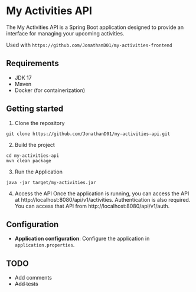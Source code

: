 # My Activities API
The My Activities API is a Spring Boot application designed to provide an interface for managing your upcoming activities.

Used with `https://github.com/JonathanD01/my-activities-frontend`

## Requirements
* JDK 17
* Maven
* Docker (for containerization)

## Getting started

1. Clone the repository
```
git clone https://github.com/JonathanD01/my-activities-api.git
```

2. Build the project
```
cd my-activities-api
mvn clean package
```

3. Run the Application
```
java -jar target/my-activities.jar
```

4. Access the API
   Once the application is running, you can access the API at http://localhost:8080/api/v1/activities.
    Authentication is also required. You can access that API from http://localhost:8080/api/v1/auth.

## Configuration
* **Application configuration**: Configure the application in `application.properties`.

## TODO
- Add comments
- ~~Add tests~~